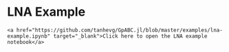 # LNA Example

```@raw html
<a href="https://github.com/tanhevg/GpABC.jl/blob/master/examples/lna-example.ipynb" target="_blank">Click here to open the LNA example notebook</a>
```
